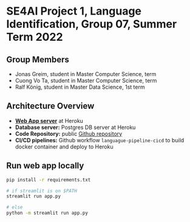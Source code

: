 # SE4AI Project 1, Language Identification, Group 07, Summer Term 2022 

## Group Members
* Jonas Greim, student in Master Computer Science,  term
* Cuong Vo Ta, student in Master  Computer Science, term
* Ralf König, student in Master Data Science, 1st term

## Architecture Overview
* [**Web App server**](https://se4ai-pr01-gr07.herokuapp.com/) at Heroku
* **Database server:** Postgres DB server at Heroku
* **Code Repository:** public [Github repository](https://github.com/ralf-koenig/se4ai-pr01-gr07)
* **CI/CD pipelines:** Github workflow `languague-pipeline-cicd` to build docker container and deploy to Heroku

## Run web app locally
```bash
pip install -r requirements.txt

# if streamlit is on $PATH
streamlit run app.py  

# else
python -m streamlit run app.py
```
